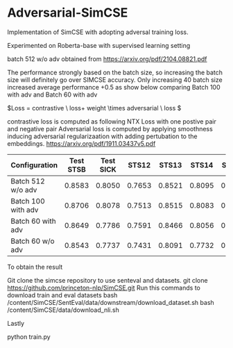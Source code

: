 # Adversarial-SimCSE

Implementation of SimCSE with adopting adversal training loss.

Experimented on Roberta-base with supervised learning setting

batch 512 w/o adv obtained from https://arxiv.org/pdf/2104.08821.pdf

The performance strongly based on the batch size, so increasing the batch size will definitely go over SIMCSE accuracy. Only increasing 40 batch size increased average performance +0.5 as show below comparing Batch 100 with adv and Batch 60 with adv


$Loss = contrastive \ loss+ weight \times adversarial \ loss $

contrastive loss is computed as following NTX Loss with one postive pair and negative pair
Adversarial loss is computed by applying smoothness inducing adversarial regularizaation with adding pertubation to the embeddings.  https://arxiv.org/pdf/1911.03437v5.pdf 

| Configuration       | Test STSB | Test SICK | STS12  | STS13  | STS14  | STS15  | STS16  | AVG    | Best STSB |
|---------------------|-----------|-----------|--------|--------|--------|--------|--------|--------|-----------|
| Batch 512 w/o adv   | 0.8583    | 0.8050    | 0.7653 | 0.8521 | 0.8095 | 0.8603 | 0.8257 | 0.8253 | 0.8583    |
| Batch 100 with adv  | 0.8706    | 0.8078    | 0.7513 | 0.8515 | 0.8083 | 0.8613 | 0.8215 | 0.8246 | 0.8706    |
| Batch 60 with adv   | 0.8649    | 0.7786    | 0.7591 | 0.8466 | 0.8056 | 0.8617 | 0.8248 | 0.8202 | 0.8649    |
| Batch 60 w/o adv    | 0.8543    | 0.7737    | 0.7431 | 0.8091 | 0.7732 | 0.833  | 0.8004 | 0.7981 | 0.8543    |



To obtain the result

Git clone the simcse repository to use senteval and datasets.
git clone https://github.com/princeton-nlp/SimCSE.git
Run this commands to download train and eval datasets
bash /content/SimCSE/SentEval/data/downstream/download_dataset.sh
bash /content/SimCSE/data/download_nli.sh

Lastly

python train.py
